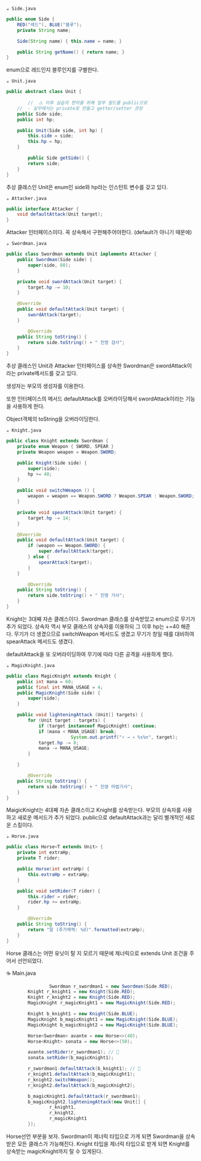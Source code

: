 `☕ Side.java`

```java
public enum Side {
    RED("레드"), BLUE("블루");
    private String name;

    Side(String name) { this.name = name; }

    public String getName() { return name; }
}
```
enum으로 레드인지 블루인지를 구별한다.

`☕ Unit.java`

```java
public abstract class Unit {
    
		//  ⚠️ 이후 실습의 편의를 위해 일부 필드를 public으로
    //  - 실무에서는 private로 만들고 getter/setter 권장
    public Side side;
    public int hp;

    public Unit(Side side, int hp) {
        this.side = side;
        this.hp = hp;
    }

		public Side getSide() {
        return side;
    }
}
```
추상 클래스인 Unit은 enum인 side와 hp라는 인스턴트 변수를 갖고 있다.

`☕ Attacker.java`

```java
public interface Attacker {
    void defaultAttack(Unit target);
}
```
Attacker 인터페이스이다.
꼭 상속해서 구현해주어야한다. (default가 아니기 때문에)

`☕ Swordman.java`

```java
public class Swordman extends Unit implements Attacker {
    public Swordman(Side side) {
        super(side, 80);
    }

    private void swordAttack(Unit target) {
        target.hp -= 10;
    }

    @Override
    public void defaultAttack(Unit target) {
        swordAttack(target);
    }

		@Override
    public String toString() {
        return side.toString() + " 진영 검사";
    }
}
```
추상 클래스인 Unit과 Attacker 인터페이스를 상속한 Swordman은 swordAttack이라는 private메서드를 갖고 있다.

생성자는 부모의 생성자를 이용한다.

또한 인터페이스의 메서드 defaultAttack를 오버라이딩해서 swordAttack이라는 기능을 사용하게 한다.

Object객체의 toString을 오버라이딩한다.


`☕ Knight.java`

```java
public class Knight extends Swordman {
    private enum Weapon { SWORD, SPEAR }
    private Weapon weapon = Weapon.SWORD;

    public Knight(Side side) {
        super(side);
        hp += 40;
    }

    public void switchWeapon () {
        weapon = weapon == Weapon.SWORD ? Weapon.SPEAR : Weapon.SWORD;
    }

    private void spearAttack(Unit target) {
        target.hp -= 14;
    }

    @Override
    public void defaultAttack(Unit target) {
        if (weapon == Weapon.SWORD) {
            super.defaultAttack(target);
        } else {
            spearAttack(target);
        }
    }

		@Override
    public String toString() {
        return side.toString() + " 진영 기사";
    }
}
```

Knight는 3대째 자손 클래스이다.
Swordman 클래스를 상속받았고 enum으로 무기가 추가 되었다.
상속자 역시 부모 클래스의 상속자를 이용하되 그 이후 hp는 +=40 해준다.
무기가 더 생겼으므로 switchWeapon 메서드도 생겼고
무기가 창일 때를 대비하여 spearAttack 메서드도 생겼다.

defaultAttack을 또 오버라이딩하여 무기에 따라 다른 공격을 사용하게 했다.

`☕ MagicKnight.java`

```java
public class MagicKnight extends Knight {
    public int mana = 60;
    public final int MANA_USAGE = 4;
    public MagicKnight(Side side) {
        super(side);
    }

    public void lighteningAttack (Unit[] targets) {
        for (Unit target : targets) {
            if (target instanceof MagicKnight) continue;
            if (mana < MANA_USAGE) break;
						System.out.printf("⚡️ → 💀 %s%n", target);
            target.hp -= 8;
            mana -= MANA_USAGE;
        }

    }

		@Override
    public String toString() {
        return side.toString() + " 진영 마법기사";
    }
}
```
MaigicKnight는 4대째 자손 클래스이고 Knight를 상속받는다.
부모의 상속자를 사용하고 새로운 메서드가 추가 되었다.
public으로 defaultAttack과는 달리 별개적인 새로운 스킬이다.


`☕ Horse.java`

```java
public class Horse<T extends Unit> {
    private int extraHp;
    private T rider;

    public Horse(int extraHp) {
        this.extraHp = extraHp;
    }

    public void setRider(T rider) {
        this.rider = rider;
        rider.hp += extraHp;
    }

		@Override
    public String toString() {
        return "말 (추가체력: %d)".formatted(extraHp);
    }
}
```
Horse 클래스는 어떤 유닛이 탈 지 모르기 때문에 제너릭으로 extends Unit 조건을 주어서 선언되었다.

☕ Main.java
```java
				Swordman r_swordman1 = new Swordman(Side.RED);
        Knight r_knight1 = new Knight(Side.RED);
        Knight r_knight2 = new Knight(Side.RED);
        MagicKnight r_magicKnight1 = new MagicKnight(Side.RED);

        Knight b_knight1 = new Knight(Side.BLUE);
        MagicKnight b_magicKnight1 = new MagicKnight(Side.BLUE);
        MagicKnight b_magicKnight2 = new MagicKnight(Side.BLUE);

        Horse<Swordman> avante = new Horse<>(40);
        Horse<Knight> sonata = new Horse<>(50);

        avante.setRider(r_swordman1); // 🔴
        sonata.setRider(b_magicKnight1);

        r_swordman1.defaultAttack(b_knight1); // 🔴
        r_knight1.defaultAttack(b_magicKnight1);
        r_knight2.switchWeapon();
        r_knight2.defaultAttack(b_magicKnight2);

        b_magicKnight1.defaultAttack(r_swordman1);
        b_magicKnight2.lighteningAttack(new Unit[] {
                r_knight1,
                r_knight2,
                r_magicKnight1
        });
```
Horse선언 부분을 보자.
Swordman이 제너릭 타입으로 가게 되면 Swordman을 상속받은 모든 클래스가 가능해진다.
Knight 타입을 제너릭 타입으로 받게 되면 Knight를 상속받는 magicKnight까지 탈 수 있게된다.
